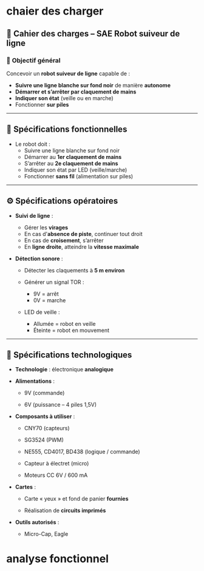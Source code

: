 # chaier des charger
## 🔧 **Cahier des charges – SAE Robot suiveur de ligne**

### 🎯 **Objectif général**

Concevoir un **robot suiveur de ligne** capable de :

- **Suivre une ligne blanche sur fond noir** de manière **autonome**
- **Démarrer et s’arrêter par claquement de mains**
- **Indiquer son état** (veille ou en marche)
- Fonctionner **sur piles**
---
## 🧩 **Spécifications fonctionnelles**

- Le robot doit :
    - Suivre une ligne blanche sur fond noir
    - Démarrer au **1er claquement de mains**
    - S’arrêter au **2e claquement de mains**
    - Indiquer son état par LED (veille/marche)
    - Fonctionner **sans fil** (alimentation sur piles)

---

## ⚙️ **Spécifications opératoires**

- **Suivi de ligne** :
    
    - Gérer les **virages**
    - En cas d'**absence de piste**, continuer tout droit
    - En cas de **croisement**, s’arrêter
    - En **ligne droite**, atteindre la **vitesse maximale**

- **Détection sonore** :
    
    - Détecter les claquements à **5 m environ**
    - Générer un signal TOR :
        - 9V = arrêt
        - 0V = marche

    - LED de veille :
        - Allumée = robot en veille
        - Éteinte = robot en mouvement

---

## 🔌 **Spécifications technologiques**

- **Technologie** : électronique **analogique**
    
- **Alimentations** :
    
    - 9V (commande)
        
    - 6V (puissance – 4 piles 1,5V)
        
- **Composants à utiliser** :
    
    - CNY70 (capteurs)
        
    - SG3524 (PWM)
        
    - NE555, CD4017, BD438 (logique / commande)
        
    - Capteur à électret (micro)
        
    - Moteurs CC 6V / 600 mA
        
- **Cartes** :
    
    - Carte « yeux » et fond de panier **fournies**
        
    - Réalisation de **circuits imprimés**
        
- **Outils autorisés** :
    
    - Micro-Cap, Eagle

# analyse fonctionnel

